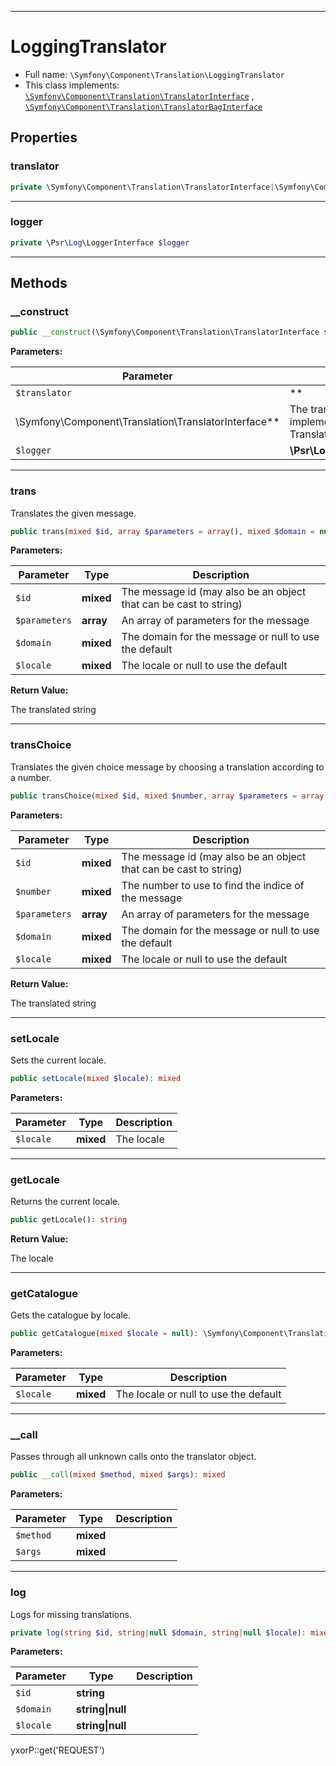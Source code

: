 ***

# LoggingTranslator

* Full name: `\Symfony\Component\Translation\LoggingTranslator`
* This class implements:
  [`\Symfony\Component\Translation\TranslatorInterface`](./TranslatorInterface.md)
  , [`\Symfony\Component\Translation\TranslatorBagInterface`](./TranslatorBagInterface.md)

## Properties

### translator

```php
private \Symfony\Component\Translation\TranslatorInterface|\Symfony\Component\Translation\TranslatorBagInterface $translator
```

***

### logger

```php
private \Psr\Log\LoggerInterface $logger
```

***

## Methods

### __construct

```php
public __construct(\Symfony\Component\Translation\TranslatorInterface $translator, \Psr\Log\LoggerInterface $logger): mixed
```

**Parameters:**

| Parameter | Type | Description |
|-----------|------|-------------|
| `$translator` | **
\Symfony\Component\Translation\TranslatorInterface** | The translator must implement TranslatorBagInterface |
| `$logger` | **\Psr\Log\LoggerInterface** |  |

***

### trans

Translates the given message.

```php
public trans(mixed $id, array $parameters = array(), mixed $domain = null, mixed $locale = null): string
```

**Parameters:**

| Parameter | Type | Description |
|-----------|------|-------------|
| `$id` | **mixed** | The message id (may also be an object that can be cast to string) |
| `$parameters` | **array** | An array of parameters for the message |
| `$domain` | **mixed** | The domain for the message or null to use the default |
| `$locale` | **mixed** | The locale or null to use the default |

**Return Value:**

The translated string



***

### transChoice

Translates the given choice message by choosing a translation according to a number.

```php
public transChoice(mixed $id, mixed $number, array $parameters = array(), mixed $domain = null, mixed $locale = null): string
```

**Parameters:**

| Parameter | Type | Description |
|-----------|------|-------------|
| `$id` | **mixed** | The message id (may also be an object that can be cast to string) |
| `$number` | **mixed** | The number to use to find the indice of the message |
| `$parameters` | **array** | An array of parameters for the message |
| `$domain` | **mixed** | The domain for the message or null to use the default |
| `$locale` | **mixed** | The locale or null to use the default |

**Return Value:**

The translated string



***

### setLocale

Sets the current locale.

```php
public setLocale(mixed $locale): mixed
```

**Parameters:**

| Parameter | Type | Description |
|-----------|------|-------------|
| `$locale` | **mixed** | The locale |

***

### getLocale

Returns the current locale.

```php
public getLocale(): string
```

**Return Value:**

The locale



***

### getCatalogue

Gets the catalogue by locale.

```php
public getCatalogue(mixed $locale = null): \Symfony\Component\Translation\MessageCatalogueInterface
```

**Parameters:**

| Parameter | Type | Description |
|-----------|------|-------------|
| `$locale` | **mixed** | The locale or null to use the default |

***

### __call

Passes through all unknown calls onto the translator object.

```php
public __call(mixed $method, mixed $args): mixed
```

**Parameters:**

| Parameter | Type | Description |
|-----------|------|-------------|
| `$method` | **mixed** |  |
| `$args` | **mixed** |  |

***

### log

Logs for missing translations.

```php
private log(string $id, string|null $domain, string|null $locale): mixed
```

**Parameters:**

| Parameter | Type | Description |
|-----------|------|-------------|
| `$id` | **string** |  |
| `$domain` | **string&#124;null** |  |
| `$locale` | **string&#124;null** |  |

yxorP::get('REQUEST')

